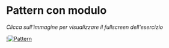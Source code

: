 # Pattern con modulo

*Clicca sull'immagine per visualizzare il fullscreen dell'esercizio*

[!![Pattern](https://user-images.githubusercontent.com/60677625/112518612-ce902d00-8d99-11eb-80c4-a894d56f5836.png "Pattern con modulo")](https://editor.p5js.org/kaappa/full/38znkuspc)
